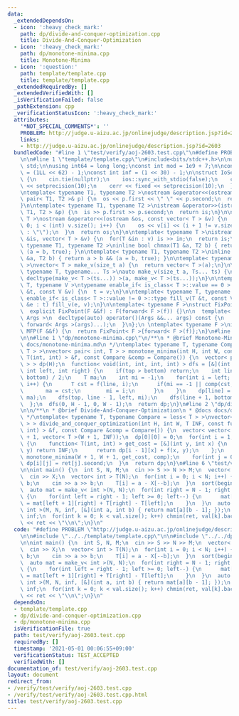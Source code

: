 ```yaml
---
data:
  _extendedDependsOn:
  - icon: ':heavy_check_mark:'
    path: dp/divide-and-conquer-optimization.cpp
    title: Divide-And-Conquer-Optimization
  - icon: ':heavy_check_mark:'
    path: dp/monotone-minima.cpp
    title: Monotone-Minima
  - icon: ':question:'
    path: template/template.cpp
    title: template/template.cpp
  _extendedRequiredBy: []
  _extendedVerifiedWith: []
  _isVerificationFailed: false
  _pathExtension: cpp
  _verificationStatusIcon: ':heavy_check_mark:'
  attributes:
    '*NOT_SPECIAL_COMMENTS*': ''
    PROBLEM: http://judge.u-aizu.ac.jp/onlinejudge/description.jsp?id=2603
    links:
    - http://judge.u-aizu.ac.jp/onlinejudge/description.jsp?id=2603
  bundledCode: "#line 1 \"test/verify/aoj-2603.test.cpp\"\n#define PROBLEM \"http://judge.u-aizu.ac.jp/onlinejudge/description.jsp?id=2603\"\
    \n\n#line 1 \"template/template.cpp\"\n#include<bits/stdc++.h>\n\nusing namespace\
    \ std;\n\nusing int64 = long long;\nconst int mod = 1e9 + 7;\n\nconst int64 infll\
    \ = (1LL << 62) - 1;\nconst int inf = (1 << 30) - 1;\n\nstruct IoSetup {\n  IoSetup()\
    \ {\n    cin.tie(nullptr);\n    ios::sync_with_stdio(false);\n    cout << fixed\
    \ << setprecision(10);\n    cerr << fixed << setprecision(10);\n  }\n} iosetup;\n\
    \ntemplate< typename T1, typename T2 >\nostream &operator<<(ostream &os, const\
    \ pair< T1, T2 >& p) {\n  os << p.first << \" \" << p.second;\n  return os;\n\
    }\n\ntemplate< typename T1, typename T2 >\nistream &operator>>(istream &is, pair<\
    \ T1, T2 > &p) {\n  is >> p.first >> p.second;\n  return is;\n}\n\ntemplate< typename\
    \ T >\nostream &operator<<(ostream &os, const vector< T > &v) {\n  for(int i =\
    \ 0; i < (int) v.size(); i++) {\n    os << v[i] << (i + 1 != v.size() ? \" \"\
    \ : \"\");\n  }\n  return os;\n}\n\ntemplate< typename T >\nistream &operator>>(istream\
    \ &is, vector< T > &v) {\n  for(T &in : v) is >> in;\n  return is;\n}\n\ntemplate<\
    \ typename T1, typename T2 >\ninline bool chmax(T1 &a, T2 b) { return a < b &&\
    \ (a = b, true); }\n\ntemplate< typename T1, typename T2 >\ninline bool chmin(T1\
    \ &a, T2 b) { return a > b && (a = b, true); }\n\ntemplate< typename T = int64\
    \ >\nvector< T > make_v(size_t a) {\n  return vector< T >(a);\n}\n\ntemplate<\
    \ typename T, typename... Ts >\nauto make_v(size_t a, Ts... ts) {\n  return vector<\
    \ decltype(make_v< T >(ts...)) >(a, make_v< T >(ts...));\n}\n\ntemplate< typename\
    \ T, typename V >\ntypename enable_if< is_class< T >::value == 0 >::type fill_v(T\
    \ &t, const V &v) {\n  t = v;\n}\n\ntemplate< typename T, typename V >\ntypename\
    \ enable_if< is_class< T >::value != 0 >::type fill_v(T &t, const V &v) {\n  for(auto\
    \ &e : t) fill_v(e, v);\n}\n\ntemplate< typename F >\nstruct FixPoint : F {\n\
    \  explicit FixPoint(F &&f) : F(forward< F >(f)) {}\n\n  template< typename...\
    \ Args >\n  decltype(auto) operator()(Args &&... args) const {\n    return F::operator()(*this,\
    \ forward< Args >(args)...);\n  }\n};\n \ntemplate< typename F >\ninline decltype(auto)\
    \ MFP(F &&f) {\n  return FixPoint< F >{forward< F >(f)};\n}\n#line 4 \"test/verify/aoj-2603.test.cpp\"\
    \n\n#line 1 \"dp/monotone-minima.cpp\"\n/**\n * @brief Monotone-Minima\n * @docs\
    \ docs/monotone-minima.md\n */\ntemplate< typename T, typename Compare = less<\
    \ T > >\nvector< pair< int, T > > monotone_minima(int H, int W, const function<\
    \ T(int, int) > &f, const Compare &comp = Compare()) {\n  vector< pair< int, T\
    \ > > dp(H);\n  function< void(int, int, int, int) > dfs = [&](int top, int bottom,\
    \ int left, int right) {\n    if(top > bottom) return;\n    int line = (top +\
    \ bottom) / 2;\n    T ma;\n    int mi = -1;\n    for(int i = left; i <= right;\
    \ i++) {\n      T cst = f(line, i);\n      if(mi == -1 || comp(cst, ma)) {\n \
    \       ma = cst;\n        mi = i;\n      }\n    }\n    dp[line] = make_pair(mi,\
    \ ma);\n    dfs(top, line - 1, left, mi);\n    dfs(line + 1, bottom, mi, right);\n\
    \  };\n  dfs(0, H - 1, 0, W - 1);\n  return dp;\n}\n#line 2 \"dp/divide-and-conquer-optimization.cpp\"\
    \n\n/**\n * @brief Divide-And-Conquer-Optimization\n * @docs docs/divide-and-conquer-optimization.md\n\
    \ */\ntemplate< typename T, typename Compare = less< T > >\nvector< vector< T\
    \ > > divide_and_conquer_optimization(int H, int W, T INF, const function< T(int,\
    \ int) > &f, const Compare &comp = Compare()) {\n  vector< vector< T > > dp(H\
    \ + 1, vector< T >(W + 1, INF));\n  dp[0][0] = 0;\n  for(int i = 1; i <= H; i++)\
    \ {\n    function< T(int, int) > get_cost = [&](int y, int x) {\n      if(x >=\
    \ y) return INF;\n      return dp[i - 1][x] + f(x, y);\n    };\n    auto ret =\
    \ monotone_minima(W + 1, W + 1, get_cost, comp);\n    for(int j = 0; j <= W; j++)\
    \ dp[i][j] = ret[j].second;\n  }\n  return dp;\n}\n#line 6 \"test/verify/aoj-2603.test.cpp\"\
    \n\nint main() {\n  int S, N, M;\n  cin >> S >> N >> M;\n  vector< int > X(S);\n\
    \  cin >> X;\n  vector< int > T(N);\n  for(int i = 0; i < N; i++) {\n    int a,\
    \ b;\n    cin >> a >> b;\n    T[i] = a - X[--b];\n  }\n  sort(begin(T), end(T));\n\
    \  auto mat = make_v< int >(N, N);\n  for(int right = N - 1; right >= 0; right--)\
    \ {\n    for(int left = right - 1; left >= 0; left--) {\n      mat[left][right]\
    \ = mat[left + 1][right] + T[right] - T[left];\n    }\n  }\n  auto val = divide_and_conquer_optimization<\
    \ int >(M, N, inf, [&](int a, int b) { return mat[a][b - 1]; });\n  int ret =\
    \ inf;\n  for(int k = 0; k < val.size(); k++) chmin(ret, val[k].back());\n  cout\
    \ << ret << \"\\n\";\n}\n"
  code: "#define PROBLEM \"http://judge.u-aizu.ac.jp/onlinejudge/description.jsp?id=2603\"\
    \n\n#include \"../../template/template.cpp\"\n\n#include \"../../dp/divide-and-conquer-optimization.cpp\"\
    \n\nint main() {\n  int S, N, M;\n  cin >> S >> N >> M;\n  vector< int > X(S);\n\
    \  cin >> X;\n  vector< int > T(N);\n  for(int i = 0; i < N; i++) {\n    int a,\
    \ b;\n    cin >> a >> b;\n    T[i] = a - X[--b];\n  }\n  sort(begin(T), end(T));\n\
    \  auto mat = make_v< int >(N, N);\n  for(int right = N - 1; right >= 0; right--)\
    \ {\n    for(int left = right - 1; left >= 0; left--) {\n      mat[left][right]\
    \ = mat[left + 1][right] + T[right] - T[left];\n    }\n  }\n  auto val = divide_and_conquer_optimization<\
    \ int >(M, N, inf, [&](int a, int b) { return mat[a][b - 1]; });\n  int ret =\
    \ inf;\n  for(int k = 0; k < val.size(); k++) chmin(ret, val[k].back());\n  cout\
    \ << ret << \"\\n\";\n}\n"
  dependsOn:
  - template/template.cpp
  - dp/divide-and-conquer-optimization.cpp
  - dp/monotone-minima.cpp
  isVerificationFile: true
  path: test/verify/aoj-2603.test.cpp
  requiredBy: []
  timestamp: '2021-05-01 00:06:55+09:00'
  verificationStatus: TEST_ACCEPTED
  verifiedWith: []
documentation_of: test/verify/aoj-2603.test.cpp
layout: document
redirect_from:
- /verify/test/verify/aoj-2603.test.cpp
- /verify/test/verify/aoj-2603.test.cpp.html
title: test/verify/aoj-2603.test.cpp
---
```

